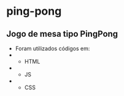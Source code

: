 # ping-pong
## Jogo de mesa tipo PingPong 
* Foram utilizados códigos em:
* *   HTML
* *   JS
* *   CSS
